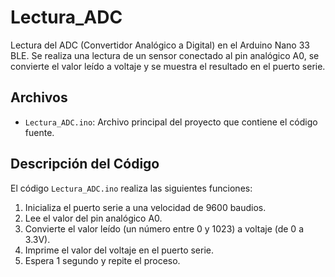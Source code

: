 # Lectura_ADC

Lectura del ADC (Convertidor Analógico a Digital) en el Arduino Nano 33 BLE. Se realiza una lectura de un sensor conectado al pin analógico A0, se convierte el valor leído a voltaje y se muestra el resultado en el puerto serie.

## Archivos

- `Lectura_ADC.ino`: Archivo principal del proyecto que contiene el código fuente.

## Descripción del Código

El código `Lectura_ADC.ino` realiza las siguientes funciones:

1. Inicializa el puerto serie a una velocidad de 9600 baudios.
2. Lee el valor del pin analógico A0.
3. Convierte el valor leído (un número entre 0 y 1023) a voltaje (de 0 a 3.3V).
4. Imprime el valor del voltaje en el puerto serie.
5. Espera 1 segundo y repite el proceso.

